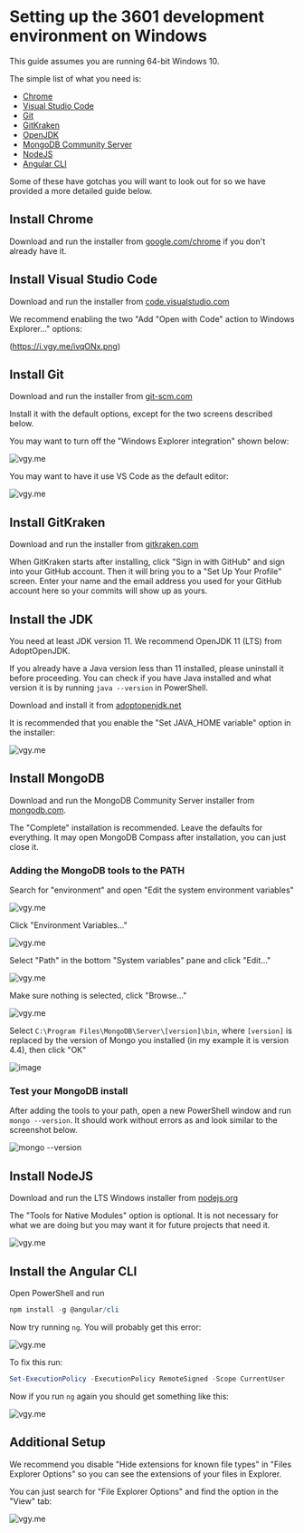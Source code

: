 # Setting up the 3601 development environment on Windows

This guide assumes you are running 64-bit Windows 10.

The simple list of what you need is:
- [Chrome](https://www.google.com/chrome/)
- [Visual Studio Code](https://code.visualstudio.com/)
- [Git](https://git-scm.com/)
- [GitKraken](https://www.gitkraken.com/git-client)
- [OpenJDK](https://adoptopenjdk.net/)
- [MongoDB Community Server](https://www.mongodb.com/)
- [NodeJS](https://nodejs.org/)
- [Angular CLI](https://cli.angular.io/)

Some of these have gotchas you will want to look out for so we have provided a more detailed guide below.

## Install Chrome

Download and run the installer from [google.com/chrome](https://www.google.com/chrome/) if you don't already have it.

## Install Visual Studio Code

Download and run the installer from [code.visualstudio.com](https://code.visualstudio.com/Download)

We recommend enabling the two "Add "Open with Code" action to Windows Explorer..." options:

(https://i.vgy.me/ivqONx.png)

## Install Git

Download and run the installer from [git-scm.com](https://git-scm.com/download/win)

Install it with the default options, except for the two screens described below. 

You may want to turn off the "Windows Explorer integration" shown below:

![vgy.me](https://i.vgy.me/8ouuB4.png)

You may want to have it use VS Code as the default editor:

![vgy.me](https://i.vgy.me/qmw8cK.png)

## Install GitKraken

Download and run the installer from [gitkraken.com](https://www.gitkraken.com/download/windows64)

When GitKraken starts after installing, click "Sign in with GitHub" and sign into your GitHub account. Then it will bring you to a "Set Up Your Profile" screen. Enter your name and the email address you used for your GitHub account here so your commits will show up as yours.

## Install the JDK

You need at least JDK version 11. We recommend OpenJDK 11 (LTS) from AdoptOpenJDK.

If you already have a Java version less than 11 installed, please uninstall it before proceeding. You can check if you have Java installed and what version it is by running `java --version` in PowerShell.

Download and install it from [adoptopenjdk.net](https://adoptopenjdk.net/?variant=openjdk11&jvmVariant=hotspot)

It is recommended that you enable the "Set JAVA_HOME variable" option in the installer:

![vgy.me](https://i.vgy.me/nitvbc.png)

## Install MongoDB

Download and run the MongoDB Community Server installer from [mongodb.com](https://www.mongodb.com/try/download/community).

The "Complete" installation is recommended. Leave the defaults for everything. It may open MongoDB Compass after installation, you can just close it.

### Adding the MongoDB tools to the PATH

Search for "environment" and open "Edit the system environment variables"

![vgy.me](https://i.vgy.me/DiOWum.png)

Click "Environment Variables..."

![vgy.me](https://i.vgy.me/h4g9za.png)

Select "Path" in the bottom "System variables" pane and click "Edit..."

![vgy.me](https://i.vgy.me/KAY0A7.png)

Make sure nothing is selected, click "Browse..."

![vgy.me](https://i.vgy.me/bV4Mei.png)

Select `C:\Program Files\MongoDB\Server\[version]\bin`, where `[version]` is replaced by the version of Mongo you installed (in my example it is version 4.4), then click "OK"

![image](https://user-images.githubusercontent.com/1300395/104500523-28a79180-55a4-11eb-9959-aa7730d7f289.png)


### Test your MongoDB install

After adding the tools to your path, open a new PowerShell window and run `mongo --version`. It should work without errors as and look similar to the screenshot below.

![mongo --version](https://user-images.githubusercontent.com/1300395/104500249-c8b0eb00-55a3-11eb-8967-9576f4d5591c.png)

## Install NodeJS

Download and run the LTS Windows installer from [nodejs.org](https://nodejs.org/en/download/)

The "Tools for Native Modules" option is optional. It is not necessary for what we are doing but you may want it for future projects that need it.

![vgy.me](https://i.vgy.me/WA5jxL.png)


## Install the Angular CLI

Open PowerShell and run
```powershell
npm install -g @angular/cli
```

Now try running `ng`. You will probably get this error:

![vgy.me](https://i.vgy.me/TOvNic.png)

To fix this run:

```powershell
Set-ExecutionPolicy -ExecutionPolicy RemoteSigned -Scope CurrentUser
```

Now if you run `ng` again you should get something like this:

![vgy.me](https://i.vgy.me/UHJyFS.png)

## Additional Setup

We recommend you disable "Hide extensions for known file types" in "Files Explorer Options" so you can see the extensions of your files in Explorer.

You can just search for "File Explorer Options" and find the option in the "View" tab:

![vgy.me](https://i.vgy.me/jPuXlk.png)
